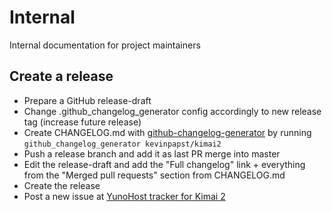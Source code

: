 # Internal

Internal documentation for project maintainers

## Create a release

- Prepare a GitHub release-draft
- Change .github_changelog_generator config accordingly to new release tag (increase future release)
- Create CHANGELOG.md with [github-changelog-generator](https://github.com/github-changelog-generator/github-changelog-generator]) by running `github_changelog_generator kevinpapst/kimai2`
- Push a release branch and add it as last PR merge into master
- Edit the release-draft and add the "Full changelog" link + everything from the "Merged pull requests" section from CHANGELOG.md
- Create the release
- Post a new issue at [YunoHost tracker for Kimai 2](https://github.com/YunoHost-Apps/kimai2_ynh)
